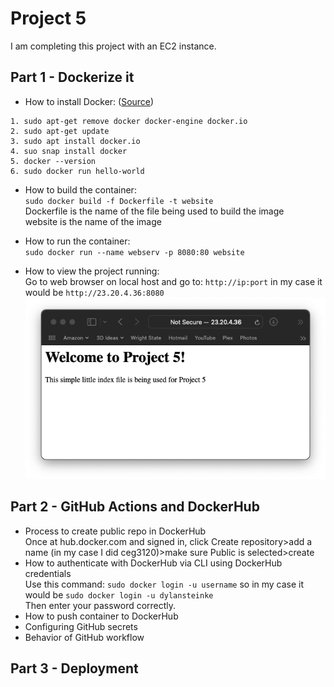 # Project 5
I am completing this project with an EC2 instance.
## Part 1 - Dockerize it
- How to install Docker: ([Source](https://www.simplilearn.com/tutorials/docker-tutorial/how-to-install-docker-on-ubuntu))
```
1. sudo apt-get remove docker docker-engine docker.io
2. sudo apt-get update
3. sudo apt install docker.io
4. suo snap install docker
5. docker --version
6. sudo docker run hello-world
```
- How to build the container:  
`sudo docker build -f Dockerfile -t website`  
Dockerfile is the name of the file being used to build the image  
website is the name of the image  

- How to run the container:  
`sudo docker run --name webserv -p 8080:80 website`  

- How to view the project running:  
Go to web browser on local host and go to: `http://ip:port` in my case it would be `http://23.20.4.36:8080`
![proof of container running](images/Part1.png)  

## Part 2 - GitHub Actions and DockerHub
- Process to create public repo in DockerHub  
Once at hub.docker.com and signed in, click Create repository>add a name (in my case I did ceg3120)>make sure Public is selected>create
- How to authenticate with DockerHub via CLI using DockerHub credentials  
Use this command: `sudo docker login -u username` so in my case it would be `sudo docker login -u dylansteinke`  
Then enter your password correctly.  
- How to push container to DockerHub
- Configuring GitHub secrets
- Behavior of GitHub workflow

## Part 3 - Deployment